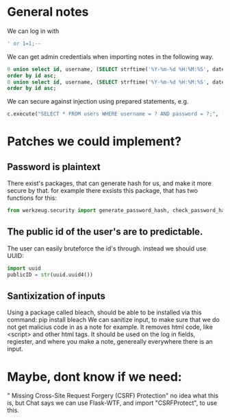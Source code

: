 # General notes

We can log in with

```sql
' or 1=1;--
```

We can get admin credentials when importing notes in the following way.

```sql
0 union select id, username, (SELECT strftime('%Y-%m-%d %H:%M:%S', datetime('now'))), username, 100000 from users
order by id asc;
0 union select id, username, (SELECT strftime('%Y-%m-%d %H:%M:%S', datetime('now'))), password, 100000 from users
order by id asc;
```

We can secure against injection using prepared statements, e.g.

```python
c.execute("SELECT * FROM users WHERE username = ? AND password = ?;", [username, password])
```

# Patches we could implement?

## Password is plaintext

There exist's packages, that can generate hash for us, and make it more secure by that.
for example there exsists this package, that has two functions for this:

```python
from werkzeug.security import generate_password_hash, check_password_hash
```

## The public id of the user's are to predictable.

The user can easily bruteforce the id's through. instead we should use UUID:

```python
import uuid
publicID = str(uuid.uuid4())
```

## Santixization of inputs

Using a package called bleach, should be able to be installed via this command:
pip install bleach
We can sanitize input, to make sure that we do not get malicius code in as a note for example. It removes html code, like \<script\> and other html tags.
It should be used on the log in fields, regiester, and where you make a note, genereally everywhere there is an input.

# Maybe, dont know if we need:

" Missing Cross-Site Request Forgery (CSRF) Protection" no idea what this is, but Chat says we can use Flask-WTF, and import "CSRFProtect", to use this.
